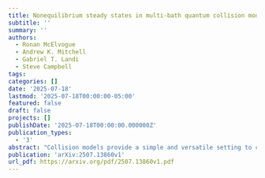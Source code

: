 ```yaml
---
title: Nonequilibrium steady states in multi-bath quantum collision models
subtitle: ''
summary: ''
authors:
  - Ronan McElvogue
  - Andrew K. Mitchell
  - Gabriel T. Landi
  - Steve Campbell
tags:
categories: []
date: '2025-07-18'
lastmod: '2025-07-18T00:00:00-05:00'
featured: false
draft: false
projects: []
publishDate: '2025-07-18T00:00:00.000000Z'
publication_types:
  - '3'
abstract: "Collision models provide a simple and versatile setting to capture the dynamics of open quantum systems. The standard approach to thermalisition in this setting involves an environment of independent and identically-prepared thermal qubits, interacting sequentially for a finite duration $\\Delta t$ with the system. We compare this to a two-bath scenario in which collisional qubits are prepared in either their ground or excited states and the environment temperature is encoded in system-environment couplings. The system reaches the same thermal steady state for both settings as $\\Delta t\\to 0$, although even in this limit they describe fundamentally different physical processes, with the two-bath setup yielding a nonequilibrium state with finite heat currents. Non-Markovian dynamics arise when intra-environment interactions in either setting are introduced. Here, the system in the single-bath setup again reaches a steady state at the canonical temperature of the bath, but the nonequilibrium steady state of the two-bath setup tends to a different temperature due to the generation of strong system-environment and intra-environment correlations. The two-bath setting is particularly suited to studying quantum trajectories, which are well-defined also for the non-Markovian case. We showcase this with a trajectory analysis of the heat currents within a two-point measurement scheme. Our results provide insights into the dynamics and thermodynamics of thermalisation towards nonequilibrium steady states and the role of non-Markovian interactions."
publication: 'arXiv:2507.13860v1'
url_pdf: https://arxiv.org/pdf/2507.13860v1.pdf
---
```

